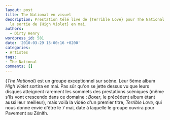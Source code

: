 ```yaml
---
layout: post
title: The National en visuel
description: Prestation télé live de {Terrible Love} pour The National, attendant
  la sortie de {High Violet} en mai.
authors:
  - Dirty Henry
wordpress_id: 581
date: '2010-03-29 15:00:16 +0200'
categories:
- Artistes
tags:
- The National
comments: []
---
```

{*The National*} est un groupe exceptionnel sur scène. Leur 5ème album *High Violet* sortira en mai. Pas sûr qu'on se jette dessus vu que leurs disques atteignent rarement les sommets des prestations scéniques (même s'ils vont crescendo dans ce domaine : *Boxer*, le précédent album étant aussi leur meilleur), mais voilà la vidéo d'un premier titre, *Terrible Love*, qui nous donne envie d'être le 7 mai, date à laquelle le groupe ouvrira pour Pavement au Zénith.

<object width="500" height="350"><param name="movie" value="http://www.youtube.com/v/-GdlsaQH6ao&color1=0xb1b1b1&color2=0xcfcfcf&hl=en_US&feature=player_embedded&fs=1"></param><param name="allowFullScreen" value="true"></param><param name="allowScriptAccess" value="always"></param><embed src="http://www.youtube.com/v/-GdlsaQH6ao&color1=0xb1b1b1&color2=0xcfcfcf&hl=en_US&feature=player_embedded&fs=1" type="application/x-shockwave-flash" allowfullscreen="true" allowScriptAccess="always" width="500" height="350"></embed></object>
